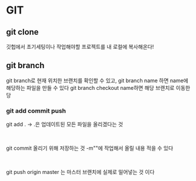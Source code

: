 <h1>GIT</h1>

<h2> git clone</h2>
<p>깃헙에서 초기세팅이나 작업해야할 프로젝트를 내 로컬에 복사해온다!</p>

<h2>git branch</h2>
<p>git branch로 현재 위치한 브랜치를 확인할 수 있고, git branch name 하면 name에 해당하는 파일을 만들 수 있다
git branch checkout name하면 해당 브랜치로 이동한당</p>

<h3>git add commit push</h3>
<p>git add . -> .은 업데이트된 모든 파일을 올리겠다는 것</p><br>
<p>git commit 올리기 위해 저장하는 것 -m""에 작업해서 올릴 내용 적을 수 있다</p><br>
<p>git push origin master 는 마스터 브랜치에 실제로 밀어넣는 것 이다</p>

